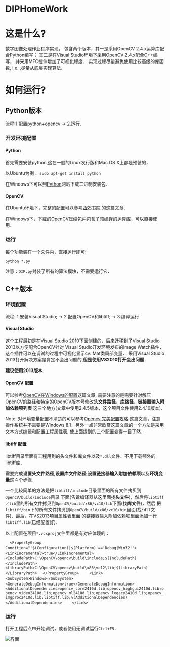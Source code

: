 DIPHomeWork
===========

# 这是什么?

数字图像处理作业程序实现，
包含两个版本，其一是采用OpenCV 2.4.x运算库配合Python编写；
其二是在Visual Studio环境下采用OpenCV 2.4.x配合C++编写，
并采用MFC控件增加了可视化程度．
实现过程尽量避免使用比较高级的库函数, i.e. ,尽量从底层实现算法.

# 如何运行?

## Python版本
流程:1.配置python+opencv  ->  2.运行.
### 开发环境配置
#### Python

首先需要安装python,这在一般的Linux发行版和Mac OS X上都是预装的，

以Ubuntu为例：
`sudo apt-get install python`

在Windows下可以到[Python](https://www.python.org/)网站下载二进制安装包.

#### OpenCV
在Ubuntu环境下，完整的配置可以参考[西郊书院](http://oncemore2020.github.io/blog/opencv2install/)
的这篇文章．

在Windows下，下载的OpenCV压缩包内包含了预编译的运算库，可以直接使用．

### 运行
每个功能装在一个文件内，直接运行即可:

`python *.py`

注意：`DIP.py`封装了所有的算法模块，不需要运行它．

## C++版本
### 环境配置
流程: 1.安装Visual Studio;  ->  2.配置OpenCV和libtiff;  ->  3.编译运行
#### Visual Studio
这个工程最初是在Visual Studio 2010下面创建的，后来迁移到了Visual Studio 2013以方便配合OpenCV针对
Visual Studio开发环境发布的Image Watch插件，这个插件可以在调试的过程中可视化显示cv::Mat类局部变量．
采用Visual Studio 2013打开解决方案是肯定不会出问题的,**但是使用VS2010打开会出问题**．

**建议使用2013版本**.

#### OpenCV 配置
可以参考[OpenCV在Windows的配置](http://user.qzone.qq.com/626691687/blog/1368530158)这篇文章,
需要注意的是需要针对解压OpenCV的路径和特定的OpenCV版本号修改**头文件路径**，**库路径**，**链接器输入附加依赖项列表**
这三个地方(文章中使用2.4.5版本，这个项目文件使用2.4.10版本).

Note: 对环境变量配置不清楚的可以参考[Opencv 完美配置攻略](http://my.phirobot.com/blog/2014-02-opencv_configuration_in_vs.html)
这篇文章，注意操作系统并不需要是Windows 8.1．另外一点非常欣赏这篇文章的一个方法是采用文本方式编辑和配置工程属性表,
使上面提到的三个配置变得一目了然．

#### libtiff 配置
libtiff目录里面有工程用到的头文件和库文件以及`*.dll`文件．不用下载额外的libtiff库．

需要完成**设置头文件路径**,**设置库文件路径**,**设置链接器输入附加依赖项**以及**环境变量**这４个步骤．

一个比较简单的方法是把`libtiff/include`目录里面的所有文件拷贝到`OpenCV/build/include`目录
下面(告诉编译器从这里面找**头文件**)，然后将`libtiff／lib`里的所有文件拷贝到`OpenCV/build/x86/vc10/lib`下面(找**库文件**)，然后
把`libtiff/bin`下的所有文件拷贝到`OpenCV/build/x86/vc10/bin`里面(找`*dll`文件)．最后，在VS2013项目属性表里面
的链接器输入附加依赖项里面添加一行`libtiff.lib`(已经配置好).

以上配置在项目`*.vcxproj`文件里都是有对应体现的：

`  <PropertyGroup Condition="'$(Configuration)|$(Platform)'=='Debug|Win32'">`
`   <LinkIncremental>true</LinkIncremental>`
`    <IncludePath>C:\OpenCV\opencv\build\include;$(IncludePath)</IncludePath>`
`    <LibraryPath>C:\OpenCV\opencv\build\x86\vc12\lib;$(LibraryPath)</LibraryPath>`
`  </PropertyGroup>`
`    <Link>`
`      <SubSystem>Windows</SubSystem>`
`      <GenerateDebugInformation>true</GenerateDebugInformation>`
`      <AdditionalDependencies>opencv_core2410d.lib;opencv_highgui2410d.lib;opencv_video2410d.lib;opencv_ml2410d.lib;opencv_legacy2410d.lib;opencv_imgproc2410d.lib;libtiff.lib;%(AdditionalDependencies)</AdditionalDependencies>`
`    </Link>`

### 运行
打开工程后点`F5`开始调试，或者使用无调试运行`Ctrl+F5`．

![界面](https://github.com/OnceMore2020/DIPHomeWork/blob/master/CPP_MFC/mainwindow.PNG)
